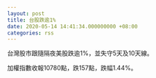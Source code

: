 ```yaml
---
layout: post
title: 台股跌逾1%　
date: 2020-05-14 14:41:34.000000000 +08:00
categories: rss
---
```


台灣股市跟隨隔夜美股跌逾1%，並失守5天及10天線。

加權指數收報10780點，跌157點，跌幅1.44%。
